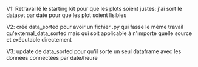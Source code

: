 V1: Retravaillé le starting kit pour que les plots soient justes: j'ai sort le dataset par date pour que les plot soient lisibles

V2: créé data_sorted pour avoir un fichier .py qui fasse le même travail qu'external_data_sorted mais qui soit applicable à n'importe quelle source et exécutable directement

V3: update de data_sorted pour qu'il sorte un seul dataframe avec les données connectées par date/heure